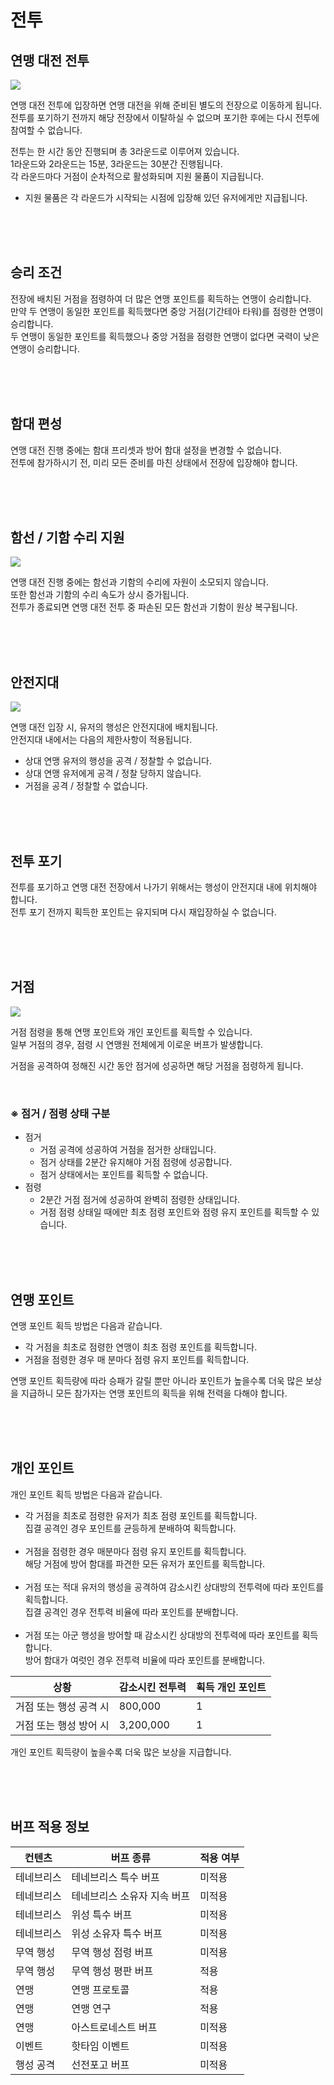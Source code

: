 # 전투

## 연맹 대전 전투

![](http://d3bbxo4nelobc3.cloudfront.net/html/img/help/1804_01.jpg)

연맹 대전 전투에 입장하면 연맹 대전을 위해 준비된 별도의 전장으로 이동하게 됩니다.<br>
전투를 포기하기 전까지 해당 전장에서 이탈하실 수 없으며 포기한 후에는 다시 전투에 참여할 수 없습니다.

전투는 한 시간 동안 진행되며 총 3라운드로 이루어져 있습니다.<br>
1라운드와 2라운드는 15분, 3라운드는 30분간 진행됩니다.<br>
각 라운드마다 거점이 순차적으로 활성화되며 지원 물품이 지급됩니다.<br>

- 지원 물품은 각 라운드가 시작되는 시점에 입장해 있던 유저에게만 지급됩니다.

<br>
<br>
<br>


## 승리 조건
 
전장에 배치된 거점을 점령하여 더 많은 연맹 포인트를 획득하는 연맹이 승리합니다.<br>
만약 두 연맹이 동일한 포인트를 획득했다면 중앙 거점(기간테아 타워)를 점령한 연맹이 승리합니다.<br>
두 연맹이 동일한 포인트를 획득했으나 중앙 거점을 점령한 연맹이 없다면 국력이 낮은 연맹이 승리합니다.

<br>
<br>
<br>


## 함대 편성
 
연맹 대전 진행 중에는 함대 프리셋과 방어 함대 설정을 변경할 수 없습니다.<br>
전투에 참가하시기 전, 미리 모든 준비를 마친 상태에서 전장에 입장해야 합니다.

<br>
<br>
<br>


## 함선 / 기함 수리 지원

![](http://d3bbxo4nelobc3.cloudfront.net/html/img/help/1804_02.jpg)

연맹 대전 진행 중에는 함선과 기함의 수리에 자원이 소모되지 않습니다.<br>
또한 함선과 기함의 수리 속도가 상시 증가됩니다.<br>
전투가 종료되면 연맹 대전 전투 중 파손된 모든 함선과 기함이 원상 복구됩니다.

<br>
<br>
<br>


## 안전지대

![](http://d3bbxo4nelobc3.cloudfront.net/html/img/help/1804_03.jpg)

연맹 대전 입장 시, 유저의 행성은 안전지대에 배치됩니다.<br>
안전지대 내에서는 다음의 제한사항이 적용됩니다.

- 상대 연맹 유저의 행성을 공격 / 정찰할 수 없습니다.<br>
- 상대 연맹 유저에게 공격 / 정찰 당하지 않습니다.<br>
- 거점을 공격 / 정찰할 수 없습니다.

<br>
<br>
<br>


## 전투 포기

전투를 포기하고 연맹 대전 전장에서 나가기 위해서는 행성이 안전지대 내에 위치해야 합니다.<br>
전투 포기 전까지 획득한 포인트는 유지되며 다시 재입장하실 수 없습니다.

<br>
<br>
<br>


## 거점

![](http://d3bbxo4nelobc3.cloudfront.net/html/img/help/1804_04.jpg)

거점 점령을 통해 연맹 포인트와 개인 포인트를 획득할 수 있습니다.<br>
일부 거점의 경우, 점령 시 연맹원 전체에게 이로운 버프가 발생합니다.

거점을 공격하여 정해진 시간 동안 점거에 성공하면 해당 거점을 점령하게 됩니다.

<br>

### ※ 점거 / 점령 상태 구분
- 점거
  - 거점 공격에 성공하여 거점을 점거한 상태입니다. 
  - 점거 상태를 2분간 유지해야 거점 점령에 성공합니다.
  - 점거 상태에서는 포인트를 획득할 수 없습니다.
- 점령
  - 2분간 거점 점거에 성공하여 완벽히 점령한 상태입니다.
  - 거점 점령 상태일 때에만 최초 점령 포인트와 점령 유지 포인트를 획득할 수 있습니다.

<br>
<br>
<br>


## 연맹 포인트

연맹 포인트 획득 방법은 다음과 같습니다.

- 각 거점을 최초로 점령한 연맹이 최초 점령 포인트를 획득합니다.<br>
- 거점을 점령한 경우 매 분마다 점령 유지 포인트를 획득합니다.

연맹 포인트 획득량에 따라 승패가 갈릴 뿐만 아니라 포인트가 높을수록 더욱 많은 보상을 지급하니 모든 참가자는 연맹 포인트의 획득을 위해 전력을 다해야 합니다.

<br>
<br>
<br>


## 개인 포인트

개인 포인트 획득 방법은 다음과 같습니다.
 
- 각 거점을 최초로 점령한 유저가 최초 점령 포인트를 획득합니다.<br>
  집결 공격인 경우 포인트를 균등하게 분배하여 획득합니다.<br><br>
- 거점을 점령한 경우 매분마다 점령 유지 포인트를 획득합니다.<br>
  해당 거점에 방어 함대를 파견한 모든 유저가 포인트를 획득합니다.<br><br>
- 거점 또는 적대 유저의 행성을 공격하여 감소시킨 상대방의 전투력에 따라 포인트를 획득합니다.<br>
  집결 공격인 경우 전투력 비율에 따라 포인트를 분배합니다.<br><br>
- 거점 또는 아군 행성을 방어할 때 감소시킨 상대방의 전투력에 따라 포인트를 획득합니다.<br>
  방어 함대가 여럿인 경우 전투력 비율에 따라 포인트를 분배합니다.

| 상황 | 감소시킨 전투력 | 획득 개인 포인트 |
| - | - | - |
| 거점 또는 행성 공격 시 | 800,000 | 1 |
| 거점 또는 행성 방어 시 | 3,200,000 | 1 |

개인 포인트 획득량이 높을수록 더욱 많은 보상을 지급합니다.

<br>
<br>
<br>

## 버프 적용 정보

| 컨텐츠 | 버프 종류 | 적용 여부 |
| - | - | - |
| 테네브리스 | 테네브리스 특수 버프 | 미적용 |
| 테네브리스 | 테네브리스 소유자 지속 버프 | 미적용 |
| 테네브리스 | 위성 특수 버프 | 미적용 |
| 테네브리스 | 위성 소유자 특수 버프 | 미적용 |
| 무역 행성 | 무역 행성 점령 버프 | 미적용 |
| 무역 행성 | 무역 행성 평판 버프 | 적용 |
| 연맹 | 연맹 프로토콜 | 적용 |
| 연맹 | 연맹 연구 | 적용 |
| 연맹 | 아스트로네스트 버프 | 미적용 |
| 이벤트 | 핫타임 이벤트 | 미적용 |
| 행성 공격 | 선전포고 버프 | 미적용 |

<br>
<br>
<br>

